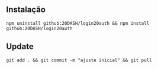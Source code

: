 ## Instalação

    npm uninstall github:20DASH/login20auth && npm install github:20DASH/login20auth

## Update

    git add . && git commit -m "ajuste inicial" && git pull
